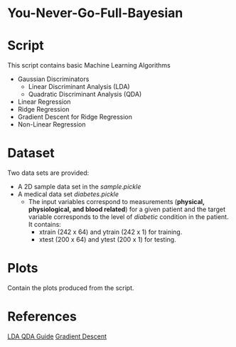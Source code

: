 # You-Never-Go-Full-Bayesian

# Script
This script contains basic Machine Learning Algorithms
* Gaussian Discriminators
	* Linear Discriminant Analysis (LDA)
	* Quadratic Discriminant Analysis (QDA)
* Linear Regression
* Ridge Regression
* Gradient Descent for Ridge Regression
* Non-Linear Regression

# Dataset
Two data sets are provided:
* A 2D sample data set in the *sample.pickle*
* A medical data set *diabetes.pickle* 
	* The input variables correspond to measurements (**physical, physiological, and blood related**) for a given patient
	and the target variable corresponds to the level of *diabetic* condition in the patient. It contains:
		* xtrain (242 x 64) and ytrain (242 x 1) for training.
		* xtest (200 x 64) and ytest (200 x 1) for testing.
# Plots
Contain the plots produced from the script.

# References
[LDA QDA Guide](http://uc-r.github.io/discriminant_analysis)
[Gradient Descent](https://hackernoon.com/gradient-descent-aynk-7cbe95a778da)